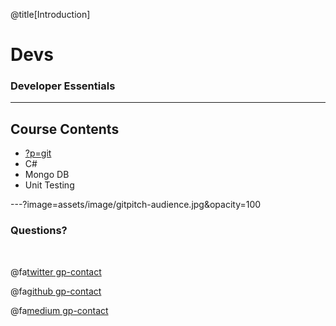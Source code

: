 @title[Introduction]
# Devs

### Developer Essentials

---

## Course Contents

* [?p=git](Git)
* C#
* Mongo DB
* Unit Testing

---?image=assets/image/gitpitch-audience.jpg&opacity=100

### Questions?

<br>

@fa[twitter gp-contact](@gitpitch)

@fa[github gp-contact](gitpitch)

@fa[medium gp-contact](@gitpitch)
